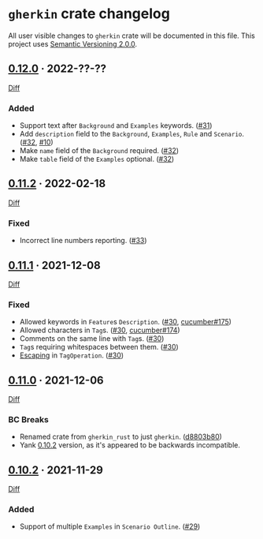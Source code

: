 `gherkin` crate changelog
=========================

All user visible changes to `gherkin` crate will be documented in this file. This project uses [Semantic Versioning 2.0.0].




## [0.12.0] · 2022-??-??
[0.12.0]: /../../tree/v0.12.0

[Diff](/../../compare/v0.11.2...v0.12.0)

### Added

- Support text after `Background` and `Examples` keywords. ([#31])
- Add `description` field to the `Background`, `Examples`, `Rule` and `Scenario`. ([#32], [#10])
- Make `name` field of the `Background` required. ([#32])
- Make `table` field of the `Examples` optional. ([#32])

[#10]: /../../issues/10
[#31]: /../../pull/31
[#32]: /../../pull/32




## [0.11.2] · 2022-02-18
[0.11.2]: /../../tree/v0.11.2

[Diff](/../../compare/v0.11.1...v0.11.2)

### Fixed

- Incorrect line numbers reporting. ([#33])

[#33]: /../../pull/33




## [0.11.1] · 2021-12-08
[0.11.1]: /../../tree/v0.11.1

[Diff](/../../compare/v0.11.0...v0.11.1)

### Fixed

- Allowed keywords in `Feature`s `Description`. ([#30], [cucumber#175])
- Allowed characters in `Tag`s. ([#30], [cucumber#174])
- Comments on the same line with `Tag`s. ([#30])
- `Tag`s requiring whitespaces between them. ([#30])
- [Escaping][0111-1] in `TagOperation`. ([#30])

[#30]: /../../pull/30
[cucumber#174]: https://github.com/cucumber-rs/cucumber/issues/174
[cucumber#175]: https://github.com/cucumber-rs/cucumber/issues/175
[0111-1]: https://github.com/cucumber/tag-expressions/tree/6f444830b23bd8e0c5a2617cd51b91bc2e05adde#escaping




## [0.11.0] · 2021-12-06
[0.11.0]: /../../tree/v0.11.0

[Diff](/../../compare/v0.10.2...v0.11.0)

### BC Breaks

- Renamed crate from `gherkin_rust` to just `gherkin`. ([d8803b80])
- Yank [0.10.2] version, as it's appeared to be backwards incompatible.

[d8803b80]: /../../commit/d8803b808eb5bd2684b9dc7c868a9637a0398100




## [0.10.2] · 2021-11-29
[0.10.2]: /../../tree/v0.10.2

[Diff](/../../compare/v0.10.1...v0.10.2)

### Added

- Support of multiple `Examples` in `Scenario Outline`. ([#29])

[#29]: /../../pull/29




[Semantic Versioning 2.0.0]: https://semver.org
